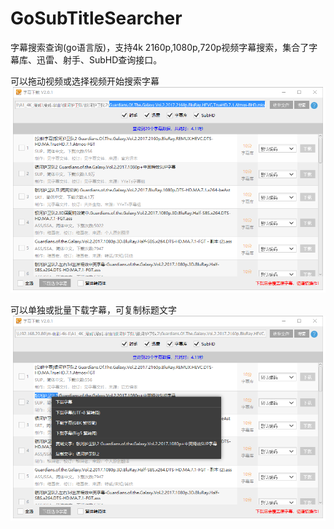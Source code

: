 # GoSubTitleSearcher
字幕搜索查询(go语言版)，支持4k 2160p,1080p,720p视频字幕搜索，集合了字幕库、迅雷、射手、SubHD查询接口。

可以拖动视频或选择视频开始搜索字幕
![可以拖动视频或选择视频开始搜索字幕](https://raw.githubusercontent.com/Andyfoo/GoSubTitleSearcher/master/_docs/screenshot/p1.png)

可以单独或批量下载字幕，可复制标题文字
![可以单独或批量下载字幕，可复制标题文字](https://raw.githubusercontent.com/Andyfoo/GoSubTitleSearcher/master/_docs/screenshot/p2.png)
